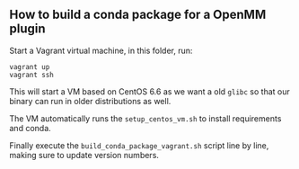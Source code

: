 ## How to build a conda package for a OpenMM plugin

Start a Vagrant virtual machine, in this folder, run:

    vagrant up
    vagrant ssh

This will start a VM based on CentOS 6.6 as we want a old
`glibc` so that our binary can run in older distributions as well.

The VM automatically runs the `setup_centos_vm.sh` to install requirements and conda.

Finally execute the `build_conda_package_vagrant.sh` script line by line, making sure
to update version numbers.
